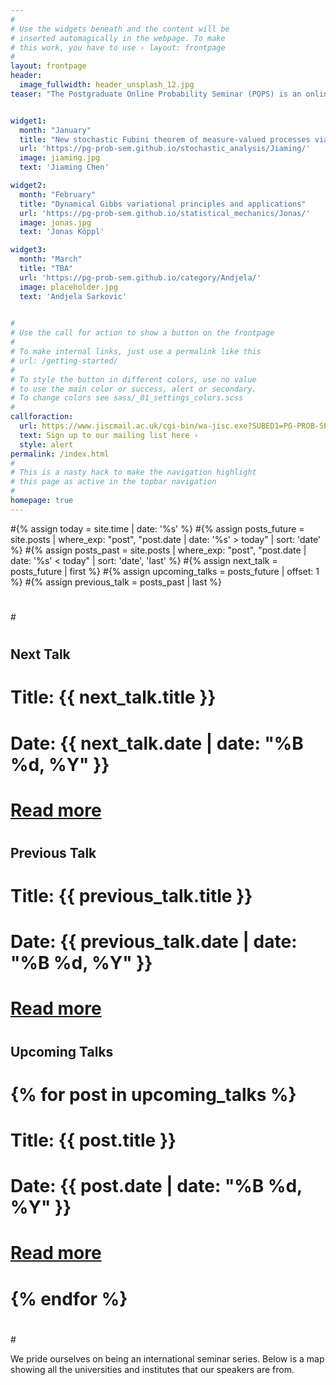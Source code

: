 ```yaml
---
#
# Use the widgets beneath and the content will be
# inserted automagically in the webpage. To make
# this work, you have to use › layout: frontpage
#
layout: frontpage
header:
  image_fullwidth: header_unsplash_12.jpg
teaser: "The Postgraduate Online Probability Seminar (POPS) is an online platform for doctoral students and post-docs from all over the world to present and promote their research to a global audience in areas related to probability and its applications."


widget1:
  month: "January"
  title: "New stochastic Fubini theorem of measure-valued processes via stochastic integration"
  url: 'https://pg-prob-sem.github.io/stochastic_analysis/Jiaming/'
  image: jiaming.jpg
  text: 'Jiaming Chen'

widget2:
  month: "February"
  title: "Dynamical Gibbs variational principles and applications"
  url: 'https://pg-prob-sem.github.io/statistical_mechanics/Jonas/'
  image: jonas.jpg
  text: 'Jonas Köppl'

widget3:
  month: "March"
  title: "TBA"
  url: 'https://pg-prob-sem.github.io/category/Andjela/'
  image: placeholder.jpg
  text: 'Andjela Sarkovic'

   
#
# Use the call for action to show a button on the frontpage
#
# To make internal links, just use a permalink like this
# url: /getting-started/
#
# To style the button in different colors, use no value
# to use the main color or success, alert or secondary.
# To change colors see sass/_01_settings_colors.scss
#
callforaction:
  url: https://www.jiscmail.ac.uk/cgi-bin/wa-jisc.exe?SUBED1=PG-PROB-SEM&A=1
  text: Sign up to our mailing list here ›
  style: alert
permalink: /index.html
#
# This is a nasty hack to make the navigation highlight
# this page as active in the topbar navigation
#
homepage: true
---
```


#{% assign today = site.time | date: '%s' %}
#{% assign posts_future = site.posts | where_exp: "post", "post.date | date: '%s' > today" | sort: 'date' %}
#{% assign posts_past = site.posts | where_exp: "post", "post.date | date: '%s' < today" | sort: 'date', 'last' %}
#{% assign next_talk = posts_future | first %}
#{% assign upcoming_talks = posts_future | offset: 1 %}
#{% assign previous_talk = posts_past | last %}
#
#<div class="talks">
#  <div class="next-talk">
#    <h2>Next Talk</h2>
#    <p><strong>Title:</strong> {{ next_talk.title }}</p>
#    <p><strong>Date:</strong> {{ next_talk.date | date: "%B %d, %Y" }}</p>
#    <p><a href="{{ site.baseurl }}{{ next_talk.url }}">Read more</a></p>
#  </div>
#  
#  <div class="previous-talk">
#    <h2>Previous Talk</h2>
#    <p><strong>Title:</strong> {{ previous_talk.title }}</p>
#    <p><strong>Date:</strong> {{ previous_talk.date | date: "%B %d, %Y" }}</p>
#    <p><a href="{{ site.baseurl }}{{ previous_talk.url }}">Read more</a></p>
#  </div>
#
#  <div class="upcoming-talks">
#    <h2>Upcoming Talks</h2>
#    {% for post in upcoming_talks %}
#      <div class="talk">
#        <p><strong>Title:</strong> {{ post.title }}</p>
#        <p><strong>Date:</strong> {{ post.date | date: "%B %d, %Y" }}</p>
#        <p><a href="{{ site.baseurl }}{{ post.url }}">Read more</a></p>
#      </div>
#    {% endfor %}
#  </div>
#</div>

We pride ourselves on being an international seminar series. Below is a map showing all the universities and institutes that our speakers are from. 

<link rel="stylesheet" href="https://unpkg.com/leaflet@1.7.1/dist/leaflet.css" />
<script src="https://unpkg.com/leaflet@1.7.1/dist/leaflet.js"></script>
<link rel="stylesheet" href="https://unpkg.com/leaflet@1.7.1/dist/leaflet.css" />
<script src="https://unpkg.com/leaflet@1.7.1/dist/leaflet.js"></script>
<script src="https://unpkg.com/leaflet.markercluster@1.4.1/dist/leaflet.markercluster.js"></script>
<link rel="stylesheet" href="https://unpkg.com/leaflet.markercluster@1.4.1/dist/MarkerCluster.css" />
<link rel="stylesheet" href="https://unpkg.com/leaflet.markercluster@1.4.1/dist/MarkerCluster.Default.css" />


<div id="map" style="height: 400px;"></div>

<script>
  var map = L.map('map').setView([40, 0], 2);

  L.tileLayer('https://{s}.tile.openstreetmap.org/{z}/{x}/{y}.png', {
    attribution: '&copy; <a href="https://www.openstreetmap.org/copyright">OpenStreetMap</a> contributors'
  }).addTo(map);   

var markers = L.markerClusterGroup();

  {% for post in site.posts %}
	{% if post.tags contains 'previous' and post.latitude and post.longitude %}
	var marker = L.marker([{{ post.latitude}}, {{ post.longitude}}]);
	  marker.bindPopup("{{ post.uni}}: <a href='{{ site.url }}{{ site.baseurl }}{{ post.url }}'> {{ post.speaker}} </a>");
	  markers.addLayer(marker);
	{% endif %}
	{% endfor %}

map.addLayer(markers);
   
</script>

